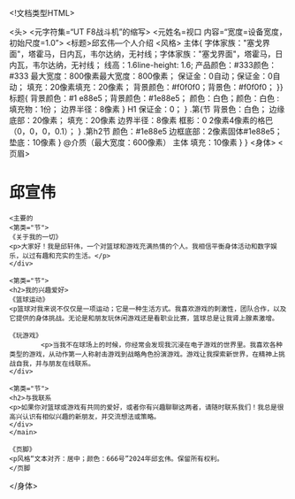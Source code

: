 <!文档类型HTML>
<html 朗=恩>
<头>
    <元字符集=“UT F8战斗机”的缩写>
    <元姓名=视口 内容=“宽度=设备宽度，初始尺度=1.0”>
    <标题>邱玄伟—个人介绍</标题>
    <风格>
主体{
字体家族："塞戈界面"，塔霍马，日内瓦，韦尔达纳，无衬线；字体家族："塞戈界面"，塔霍马，日内瓦，韦尔达纳，无衬线；
线高：1.6line-height: 1.6;
产品颜色：#333颜色：#333
最大宽度：800像素最大宽度：800像素；
保证金：0自动；保证金：0自动；
填充：20像素填充：20像素；
背景颜色：#f0f0f0；背景色：#f0f0f0；
        }}
标题{
背景颜色：#1 e88e5；背景颜色：#1e88e5；
颜色：白色；颜色：白色
: 
填充物：1份；
边界半径：8像素
        }
H1
保证金：0；
        }
        .第{节
背景色：白色；
边缘底部：20像素；
填充：20像素
边界半径：8像素
框影：0 2像素4像素的格巴（0，0，0，0.1）；
        }
        .第h2节
颜色：#1e88e5
边框底部：2像素固体#1e88e5；
垫底：10像素
        }
@介质（最大宽度：600像素）
主体
填充：10像素
            }
        }
    </风格>
</头>
<身体>
    <页眉>
        <h1>邱宣伟</h1>
    </页眉>
    
    <主要的
    <第类="节">
    《关于我的一切》
    <p>大家好！我是邱轩伟，一个对篮球和游戏充满热情的个人。我相信平衡身体活动和数字娱乐，以过有趣和充实的生活。</p>
    </div>
        
    <第类="节">
    <h2>我的兴趣爱好>
    《篮球运动》
    <p篮球对我来说不仅仅是一项运动；它是一种生活方式。我喜欢游戏的刺激性，团队合作，以及它提供的身体挑战。无论是和朋友玩休闲游戏还是看职业比赛，篮球总是让我肾上腺素激增。
            
    《玩游戏》
            <p>当我不在球场上的时候，你经常会发现我沉浸在电子游戏的世界里。我喜欢各种类型的游戏，从动作第一人称射击游戏到战略角色扮演游戏。游戏让我探索新世界，在精神上挑战自我，并与朋友在线联系。
    </div>
        
    <第类="节">
    <h2>与我联系
    <p>如果你对篮球或游戏有共同的爱好，或者你有兴趣聊聊这两者，请随时联系我们！我总是很高兴认识有相似兴趣的新朋友，并交流想法或策略。
    </div>
    </main>
    
    《页脚》
    <p风格“文本对齐：居中；颜色：666号”2024年邱玄伟。保留所有权利。
    </页脚
</身体>
</html>
